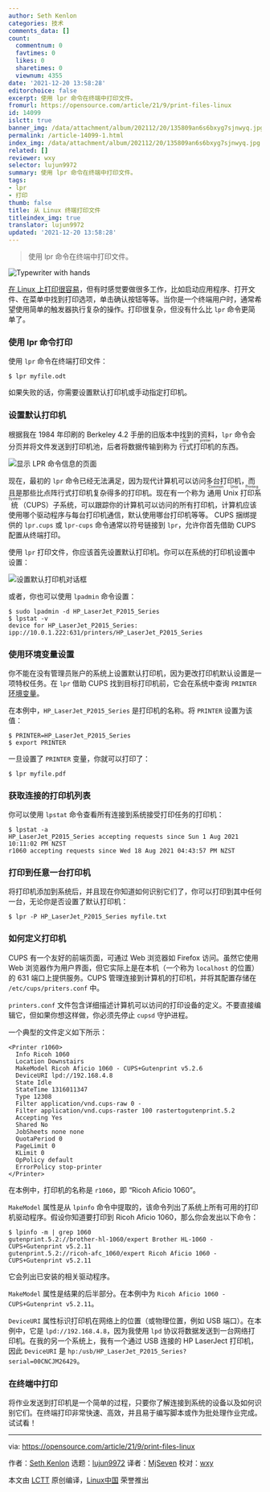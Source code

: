```yaml
---
author: Seth Kenlon
categories: 技术
comments_data: []
count:
  commentnum: 0
  favtimes: 0
  likes: 0
  sharetimes: 0
  viewnum: 4355
date: '2021-12-20 13:58:28'
editorchoice: false
excerpt: 使用 lpr 命令在终端中打印文件。
fromurl: https://opensource.com/article/21/9/print-files-linux
id: 14099
islctt: true
banner_img: /data/attachment/album/202112/20/135809an6s6bxyg7sjnwyq.jpg
permalink: /article-14099-1.html
index_img: /data/attachment/album/202112/20/135809an6s6bxyg7sjnwyq.jpg.thumb.jpg
related: []
reviewer: wxy
selector: lujun9972
summary: 使用 lpr 命令在终端中打印文件。
tags:
- lpr
- 打印
thumb: false
title: 从 Linux 终端打印文件
titleindex_img: true
translator: lujun9972
updated: '2021-12-20 13:58:28'
---
```



> 
> 使用 lpr 命令在终端中打印文件。
> 
> 
> 


![](/data/attachment/album/202112/20/135809an6s6bxyg7sjnwyq.jpg "Typewriter with hands")


[在 Linux 上打印很容易](https://opensource.com/article/21/8/setup-your-printer-linux)，但有时感觉要做很多工作，比如启动应用程序、打开文件、在菜单中找到打印选项，单击确认按钮等等。当你是一个终端用户时，通常希望使用简单的触发器执行复杂的操作。打印很复杂，但没有什么比 `lpr` 命令更简单了。


### 使用 lpr 命令打印


使用 `lpr` 命令在终端打印文件：



```
$ lpr myfile.odt

```

如果失败的话，你需要设置默认打印机或手动指定打印机。


### 设置默认打印机


根据我在 1984 年印刷的 Berkeley 4.2 手册的旧版本中找到的资料，`lpr` 命令会分页并将文件发送到打印机池，后者将数据传输到称为 <ruby> 行式打印机 <rt>  line printer </rt></ruby> 的东西。


![显示 LPR 命令信息的页面](/data/attachment/album/202112/20/135831cwuu53g81v7dh7dz.jpg)


现在，最初的 `lpr` 命令已经无法满足，因为现代计算机可以访问多台打印机，而且是那些比点阵行式打印机复杂得多的打印机。现在有一个称为<ruby> 通用 Unix 打印系统 <rt>  Common Unix Printing System </rt></ruby>（CUPS）子系统，可以跟踪你的计算机可以访问的所有打印机，计算机应该使用哪个驱动程序与每台打印机通信，默认使用哪台打印机等等。 CUPS 捆绑提供的 `lpr.cups` 或 `lpr-cups` 命令通常以符号链接到 `lpr`，允许你首先借助 CUPS 配置从终端打印。


使用 `lpr` 打印文件，你应该首先设置默认打印机。你可以在系统的打印机设置中设置：


![设置默认打印机对话框](/data/attachment/album/202112/20/135833oqbksdd60szckkhz.jpg)


或者，你也可以使用 `lpadmin` 命令设置：



```
$ sudo lpadmin -d HP_LaserJet_P2015_Series
$ lpstat -v
device for HP_LaserJet_P2015_Series: ipp://10.0.1.222:631/printers/HP_LaserJet_P2015_Series

```

### 使用环境变量设置


你不能在没有管理员账户的系统上设置默认打印机，因为更改打印机默认设置是一项特权任务。在 `lpr` 借助 CUPS 找到目标打印机前，它会在系统中查询 `PRINTER` [环境变量](https://opensource.com/article/19/8/what-are-environment-variables)。


在本例中，`HP_LaserJet_P2015_Series` 是打印机的名称。将 `PRINTER` 设置为该值：



```
$ PRINTER=HP_LaserJet_P2015_Series
$ export PRINTER

```

一旦设置了 `PRINTER` 变量，你就可以打印了：



```
$ lpr myfile.pdf

```

### 获取连接的打印机列表


你可以使用 `lpstat` 命令查看所有连接到系统接受打印任务的打印机：



```
$ lpstat -a
HP_LaserJet_P2015_Series accepting requests since Sun 1 Aug 2021 10:11:02 PM NZST
r1060 accepting requests since Wed 18 Aug 2021 04:43:57 PM NZST

```

### 打印到任意一台打印机


将打印机添加到系统后，并且现在你知道如何识别它们了，你可以打印到其中任何一台，无论你是否设置了默认打印机：



```
$ lpr -P HP_LaserJet_P2015_Series myfile.txt

```

### 如何定义打印机


CUPS 有一个友好的前端页面，可通过 Web 浏览器如 Firefox 访问。虽然它使用 Web 浏览器作为用户界面，但它实际上是在本机（一个称为 `localhost` 的位置）的 631 端口上提供服务。CUPS 管理连接到计算机的打印机，并将其配置存储在 `/etc/cups/priters.conf` 中。


`printers.conf` 文件包含详细描述计算机可以访问的打印设备的定义。不要直接编辑它，但如果你想这样做，你必须先停止 `cupsd` 守护进程。


一个典型的文件定义如下所示：



```
<Printer r1060>
  Info Ricoh 1060
  Location Downstairs
  MakeModel Ricoh Aficio 1060 - CUPS+Gutenprint v5.2.6
  DeviceURI lpd://192.168.4.8
  State Idle
  StateTime 1316011347
  Type 12308
  Filter application/vnd.cups-raw 0 -
  Filter application/vnd.cups-raster 100 rastertogutenprint.5.2
  Accepting Yes
  Shared No
  JobSheets none none
  QuotaPeriod 0
  PageLimit 0
  KLimit 0
  OpPolicy default
  ErrorPolicy stop-printer
</Printer>

```

在本例中，打印机的名称是 `r1060`，即 “Ricoh Aficio 1060”。


`MakeModel` 属性是从 `lpinfo` 命令中提取的，该命令列出了系统上所有可用的打印机驱动程序。假设你知道要打印到 Ricoh Aficio 1060，那么你会发出以下命令：



```
$ lpinfo -m | grep 1060
gutenprint.5.2://brother-hl-1060/expert Brother HL-1060 - CUPS+Gutenprint v5.2.11
gutenprint.5.2://ricoh-afc_1060/expert Ricoh Aficio 1060 - CUPS+Gutenprint v5.2.11

```

它会列出已安装的相关驱动程序。


`MakeModel` 属性是结果的后半部分。在本例中为 `Ricoh Aficio 1060 - CUPS+Gutenprint v5.2.11`。


`DeviceURI` 属性标识打印机在网络上的位置（或物理位置，例如 USB 端口）。在本例中，它是 `lpd://192.168.4.8`，因为我使用 `lpd` 协议将数据发送到一台网络打印机。在我的另一个系统上，我有一个通过 USB 连接的 HP LaserJect 打印机，因此 `DeviceURI` 是 `hp:/usb/HP_LaserJet_P2015_Series?serial=00CNCJM26429`。


### 在终端中打印


将作业发送到打印机是一个简单的过程，只要你了解连接到系统的设备以及如何识别它们。在终端打印非常快速、高效，并且易于编写脚本或作为批处理作业完成。试试看！




---


via: <https://opensource.com/article/21/9/print-files-linux>


作者：[Seth Kenlon](https://opensource.com/users/seth) 选题：[lujun9972](https://github.com/lujun9972) 译者：[MjSeven](https://github.com/MjSeven) 校对：[wxy](https://github.com/wxy)


本文由 [LCTT](https://github.com/LCTT/TranslateProject) 原创编译，[Linux中国](https://linux.cn/) 荣誉推出
